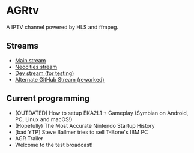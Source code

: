 # AGRtv 
A IPTV channel powered by HLS and ffmpeg.

## Streams
- [Main stream](https://agr-hls.damaj.gq)
- [Neocities stream](https://agr-agr.damaj.gq)
- [Dev stream (for testing)](https://agr-dev.damaj.gq)
- [Alternate GitHub Stream (reworked)](https://lucas-mother3.github.io/agrtv/playlist.m3u8)

## Current programming
- (OUTDATED) How to setup EKA2L1 + Gameplay (Symbian on Android, PC, Linux and macOS!)
- (Hopefully) The Most Accurate Nintendo Startup History
- [bad YTP] Steve Ballmer tries to sell T-Bone's IBM PC
- AGR Trailer
- Welcome to the test broadcast!
